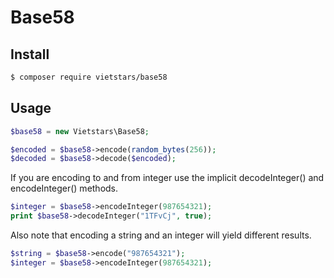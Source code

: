 # Base58

## Install

``` bash
$ composer require vietstars/base58
```

## Usage

``` php
$base58 = new Vietstars\Base58;

$encoded = $base58->encode(random_bytes(256));
$decoded = $base58->decode($encoded);
```

If you are encoding to and from integer use the implicit decodeInteger() and encodeInteger() methods.

``` php
$integer = $base58->encodeInteger(987654321); 
print $base58->decodeInteger("1TFvCj", true); 
```

Also note that encoding a string and an integer will yield different results.

``` php
$string = $base58->encode("987654321"); 
$integer = $base58->encodeInteger(987654321); 
```
